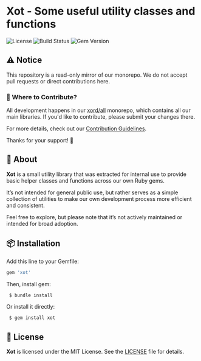 # Xot - Some useful utility classes and functions

![License](https://img.shields.io/github/license/xord/xot)
![Build Status](https://github.com/xord/xot/actions/workflows/test.yml/badge.svg)
![Gem Version](https://badge.fury.io/rb/xot.svg)

## ⚠️  Notice

This repository is a read-only mirror of our monorepo.
We do not accept pull requests or direct contributions here.

### 🔄 Where to Contribute?

All development happens in our [xord/all](https://github.com/xord/all) monorepo, which contains all our main libraries.
If you'd like to contribute, please submit your changes there.

For more details, check out our [Contribution Guidelines](./CONTRIBUTING.md).

Thanks for your support! 🙌

## 🚀 About

**Xot** is a small utility library that was extracted for internal use to provide basic helper classes and functions across our own Ruby gems.

It’s not intended for general public use, but rather serves as a simple collection of utilities to make our own development process more efficient and consistent.

Feel free to explore, but please note that it’s not actively maintained or intended for broad adoption.

## 📦 Installation

Add this line to your Gemfile:
```ruby
gem 'xot'
```

Then, install gem:
```bash
 $ bundle install
```

Or install it directly:
```bash
 $ gem install xot
```

## 📜 License

**Xot** is licensed under the MIT License.
See the [LICENSE](./LICENSE) file for details.
